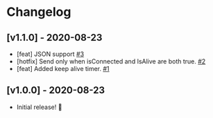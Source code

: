 # Changelog

## [v1.1.0] - 2020-08-23

- [feat] JSON support [#3](https://github.com/neogeek/websocket-unity/pull/3)
- [hotfix] Send only when isConnected and IsAlive are both true. [#2](https://github.com/neogeek/websocket-unity/pull/2)
- [feat] Added keep alive timer. [#1](https://github.com/neogeek/websocket-unity/pull/1)

## [v1.0.0] - 2020-08-23

- Initial release! 🎉
